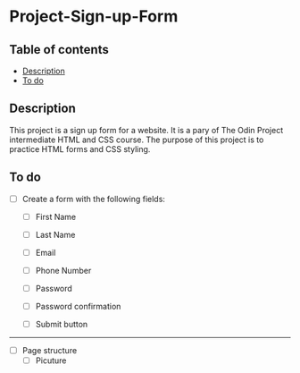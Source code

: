 # Project-Sign-up-Form

## Table of contents
* [Description](#description)
* [To do](#to-do) 

## Description
This project is a sign up form for a website. It is a pary of The Odin Project intermediate HTML and CSS course. The purpose of this project is to practice HTML forms and CSS styling. 

## To do

- [ ] Create a form with the following fields:
    - [ ] First Name
    - [ ] Last Name

    - [ ] Email
    - [ ] Phone Number

    - [ ] Password
    - [ ] Password confirmation
    - [ ] Submit button
---
- [ ] Page structure
    - [ ] Picuture
